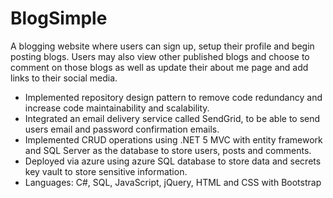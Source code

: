 # BlogSimple
A blogging website where users can sign up, setup their profile and begin posting blogs. Users may also view other published blogs and choose to comment on those blogs as well as update their about me page and add links to their social media.

- Implemented repository design pattern to remove code redundancy and increase code maintainability and scalability.
- Integrated an email delivery service called SendGrid, to be able to send users email and password confirmation emails.
- Implemented CRUD operations using .NET 5 MVC with entity framework and SQL Server as the database to store users, posts and comments.
- Deployed via azure using azure SQL database to store data and secrets key vault to store sensitive information.
- Languages: C#, SQL, JavaScript, jQuery, HTML and CSS with Bootstrap
